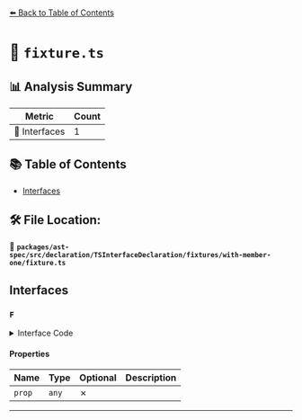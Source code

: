 [⬅️ Back to Table of Contents](../../../../../../../index.md)

# 📄 `fixture.ts`

## 📊 Analysis Summary

| Metric | Count |
|--------|-------|
| 📐 Interfaces | 1 |

## 📚 Table of Contents

- [Interfaces](#interfaces)

## 🛠️ File Location:
📂 **`packages/ast-spec/src/declaration/TSInterfaceDeclaration/fixtures/with-member-one/fixture.ts`**

## Interfaces

### `F`

<details><summary>Interface Code</summary>

```ts
interface F {
  prop;
}
```
</details>

#### Properties

| Name | Type | Optional | Description |
|------|------|----------|-------------|
| `prop` | `any` | ✗ |  |


---